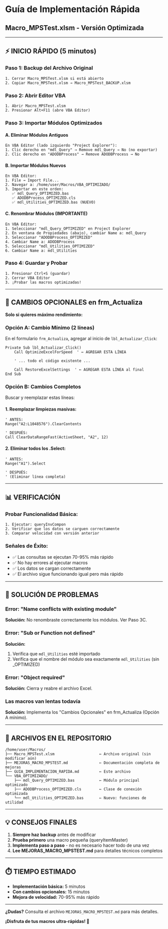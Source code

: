 # Guía de Implementación Rápida
## Macro_MPSTest.xlsm - Versión Optimizada

---

## ⚡ INICIO RÁPIDO (5 minutos)

### Paso 1: Backup del Archivo Original
```
1. Cerrar Macro_MPSTest.xlsm si está abierto
2. Copiar Macro_MPSTest.xlsm → Macro_MPSTest_BACKUP.xlsm
```

### Paso 2: Abrir Editor VBA
```
1. Abrir Macro_MPSTest.xlsm
2. Presionar Alt+F11 (abre VBA Editor)
```

### Paso 3: Importar Módulos Optimizados

#### A. Eliminar Módulos Antiguos
```
En VBA Editor (lado izquierdo "Project Explorer"):
1. Clic derecho en "mdl_Query" → Remove mdl_Query → No (no exportar)
2. Clic derecho en "ADODBProcess" → Remove ADODBProcess → No
```

#### B. Importar Módulos Nuevos
```
En VBA Editor:
1. File → Import File...
2. Navegar a: /home/user/Macros/VBA_OPTIMIZADO/
3. Importar en este orden:
   ✅ mdl_Query_OPTIMIZED.bas
   ✅ ADODBProcess_OPTIMIZED.cls
   ✅ mdl_Utilities_OPTIMIZED.bas (NUEVO)
```

#### C. Renombrar Módulos (IMPORTANTE)
```
En VBA Editor:
1. Seleccionar "mdl_Query_OPTIMIZED" en Project Explorer
2. En ventana de Propiedades (abajo), cambiar Name a: mdl_Query
3. Seleccionar "ADODBProcess_OPTIMIZED"
4. Cambiar Name a: ADODBProcess
5. Seleccionar "mdl_Utilities_OPTIMIZED"
6. Cambiar Name a: mdl_Utilities
```

### Paso 4: Guardar y Probar
```
1. Presionar Ctrl+S (guardar)
2. Cerrar VBA Editor
3. ¡Probar las macros optimizadas!
```

---

## 🔧 CAMBIOS OPCIONALES en frm_Actualiza

**Solo si quieres máximo rendimiento:**

### Opción A: Cambio Mínimo (2 líneas)

En el formulario `frm_Actualiza`, agregar al inicio de `lbl_Actualizar_Click`:

```vba
Private Sub lbl_Actualizar_Click()
    Call OptimizeExcelForSpeed  ' ← AGREGAR ESTA LÍNEA

    ' ... todo el código existente ...

    Call RestoreExcelSettings  ' ← AGREGAR ESTA LÍNEA al final
End Sub
```

### Opción B: Cambios Completos

Buscar y reemplazar estas líneas:

#### 1. Reemplazar limpiezas masivas:
```vba
' ANTES:
Range("A2:L1048576").ClearContents

' DESPUÉS:
Call ClearDataRangeFast(ActiveSheet, "A2", 12)
```

#### 2. Eliminar todos los .Select:
```vba
' ANTES:
Range("A1").Select

' DESPUÉS:
' (Eliminar línea completa)
```

---

## 📊 VERIFICACIÓN

### Probar Funcionalidad Básica:
```
1. Ejecutar: queryInvCompon
2. Verificar que los datos se carguen correctamente
3. Comparar velocidad con versión anterior
```

### Señales de Éxito:
- ✅ Las consultas se ejecutan 70-95% más rápido
- ✅ No hay errores al ejecutar macros
- ✅ Los datos se cargan correctamente
- ✅ El archivo sigue funcionando igual pero más rápido

---

## 🚨 SOLUCIÓN DE PROBLEMAS

### Error: "Name conflicts with existing module"
**Solución:** No renombraste correctamente los módulos. Ver Paso 3C.

### Error: "Sub or Function not defined"
**Solución:**
1. Verifica que `mdl_Utilities` esté importado
2. Verifica que el nombre del módulo sea exactamente `mdl_Utilities` (sin _OPTIMIZED)

### Error: "Object required"
**Solución:** Cierra y reabre el archivo Excel.

### Las macros van lentas todavía
**Solución:** Implementa los "Cambios Opcionales" en frm_Actualiza (Opción A mínimo).

---

## 📁 ARCHIVOS EN EL REPOSITORIO

```
/home/user/Macros/
├── Macro_MPSTest.xlsm                    ← Archivo original (sin modificar aún)
├── MEJORAS_MACRO_MPSTEST.md              ← Documentación completa de mejoras
├── GUIA_IMPLEMENTACION_RAPIDA.md         ← Este archivo
└── VBA_OPTIMIZADO/
    ├── mdl_Query_OPTIMIZED.bas           ← Módulo principal optimizado
    ├── ADODBProcess_OPTIMIZED.cls        ← Clase de conexión optimizada
    └── mdl_Utilities_OPTIMIZED.bas       ← Nuevo: funciones de utilidad
```

---

## 💡 CONSEJOS FINALES

1. **Siempre haz backup** antes de modificar
2. **Prueba primero** una macro pequeña (queryItemMaster)
3. **Implementa paso a paso** - no es necesario hacer todo de una vez
4. **Lee MEJORAS_MACRO_MPSTEST.md** para detalles técnicos completos

---

## ⏱️ TIEMPO ESTIMADO

- **Implementación básica:** 5 minutos
- **Con cambios opcionales:** 15 minutos
- **Mejora de velocidad:** 70-95% más rápido

---

**¿Dudas?** Consulta el archivo `MEJORAS_MACRO_MPSTEST.md` para más detalles.

**¡Disfruta de tus macros ultra-rápidas! 🚀**
